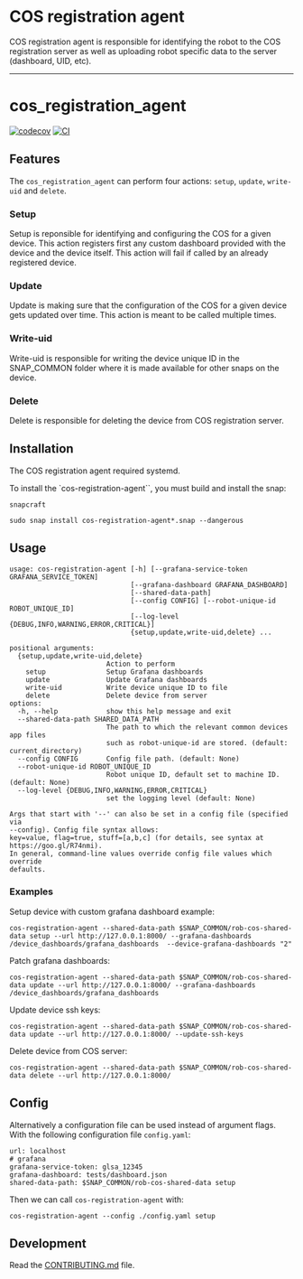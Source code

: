 
# COS registration agent

COS registration agent is responsible for identifying the robot to the
COS registration server as well as uploading robot specific data
to the server (dashboard, UID, etc).

---
# cos_registration_agent

[![codecov](https://codecov.io/gh/ubuntu-robotics/cos-registration-agent/branch/main/graph/badge.svg?token=cos-registration-agent_token_here)](https://codecov.io/gh/ubuntu-robotics/cos-registration-agent)
[![CI](https://github.com/ubuntu-robotics/cos-registration-agent/actions/workflows/main.yml/badge.svg)](https://github.com/ubuntu-robotics/cos-registration-agent/actions/workflows/main.yml)

## Features

The `cos_registration_agent` can perform four actions: `setup`, `update`, `write-uid` and `delete`.

### Setup
Setup is reponsible for identifying and configuring the COS for a given device.
This action registers first any custom dashboard provided with the device
and the device itself.
This action will fail if called by an already registered device.
### Update
Update is making sure that the configuration of the COS for a given device
gets updated over time. This action is meant to be called multiple times.
### Write-uid
Write-uid is responsible for writing the device unique ID in the SNAP_COMMON folder
where it is made available for other snaps on the device.
### Delete
Delete is responsible for deleting the device from COS registration server.

## Installation
The COS registration agent required systemd.

To install the `cos-registration-agent``, you must build and install the snap:
```
snapcraft
```
```
sudo snap install cos-registration-agent*.snap --dangerous
```

## Usage

```
usage: cos-registration-agent [-h] [--grafana-service-token GRAFANA_SERVICE_TOKEN]
                              [--grafana-dashboard GRAFANA_DASHBOARD]
                              [--shared-data-path]
                              [--config CONFIG] [--robot-unique-id ROBOT_UNIQUE_ID]
                              [--log-level {DEBUG,INFO,WARNING,ERROR,CRITICAL}]
                              {setup,update,write-uid,delete} ...

positional arguments:
  {setup,update,write-uid,delete}
                        Action to perform
    setup               Setup Grafana dashboards
    update              Update Grafana dashboards
    write-uid           Write device unique ID to file
    delete              Delete device from server
options:
  -h, --help            show this help message and exit
  --shared-data-path SHARED_DATA_PATH
                        The path to which the relevant common devices app files
                        such as robot-unique-id are stored. (default: current_directory)
  --config CONFIG       Config file path. (default: None)
  --robot-unique-id ROBOT_UNIQUE_ID
                        Robot unique ID, default set to machine ID. (default: None)
  --log-level {DEBUG,INFO,WARNING,ERROR,CRITICAL}
                        set the logging level (default: None)

Args that start with '--' can also be set in a config file (specified via
--config). Config file syntax allows:
key=value, flag=true, stuff=[a,b,c] (for details, see syntax at
https://goo.gl/R74nmi).
In general, command-line values override config file values which override
defaults.
```

### Examples

Setup device with custom grafana dashboard example:
```
cos-registration-agent --shared-data-path $SNAP_COMMON/rob-cos-shared-data setup --url http://127.0.0.1:8000/ --grafana-dashboards /device_dashboards/grafana_dashboards  --device-grafana-dashboards "2"
```

Patch grafana dashboards:
```
cos-registration-agent --shared-data-path $SNAP_COMMON/rob-cos-shared-data update --url http://127.0.0.1:8000/ --grafana-dashboards /device_dashboards/grafana_dashboards
```

Update device ssh keys:
```
cos-registration-agent --shared-data-path $SNAP_COMMON/rob-cos-shared-data update --url http://127.0.0.1:8000/ --update-ssh-keys
```

Delete device from COS server:
```
cos-registration-agent --shared-data-path $SNAP_COMMON/rob-cos-shared-data delete --url http://127.0.0.1:8000/
```

## Config

Alternatively a configuration file can be used instead of argument flags.
With the following configuration file `config.yaml`:

```
url: localhost
# grafana
grafana-service-token: glsa_12345
grafana-dashboard: tests/dashboard.json
shared-data-path: $SNAP_COMMON/rob-cos-shared-data setup
```
Then we can call `cos-registration-agent` with:
```
cos-registration-agent --config ./config.yaml setup
```

## Development

Read the [CONTRIBUTING.md](CONTRIBUTING.md) file.
